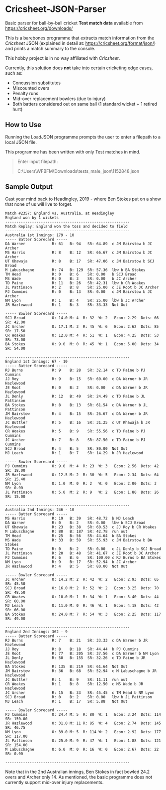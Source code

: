 # Cricsheet-JSON-Parser
Basic parser for ball-by-ball cricket **Test match data** available from https://cricsheet.org/downloads/

This is a barebones programme that extracts match information
from the *Cricsheet* JSON (explained in detail at: https://cricsheet.org/format/json/) and prints a match summary to the console.

This hobby project is in no way affiliated with *Cricsheet*.

Currently, this solution does **not** take into certain cricketing
edge cases, such as:
- Concussion substitutes
- Miscounted overs
- Penalty runs
- Mid-over replacement bowlers (due to injury)
- Both batters considered out on same ball (1 standard wicket + 1 retired hurt)

## How to Use
Running the LoadJSON programme prompts the user
to enter a filepath to a local JSON file.

This programme has been written with only Test matches in mind.

> Enter input filepath:
> 
> C:\Users\WFBFM\Downloads\tests_male_json\1152848.json

## Sample Output
Cast your mind back to Headingley, 2019 - where Ben Stokes put on a show
that none of us will live to forget.

```
Match #2357: England vs. Australia, at Headingley
England won by 1 wickets
--------------------------------------------------------
Match Replay: England won the toss and decided to field
--------------------------------------------------------
Australia 1st Innings: 179 - 10
----- Batter Scorecard -----
DA Warner            R: 61   B: 94   SR: 64.89  c JM Bairstow b JC Archer
MS Harris            R: 8    B: 12   SR: 66.67  c JM Bairstow b JC Archer
UT Khawaja           R: 8    B: 17   SR: 47.06  c JM Bairstow b SCJ Broad
M Labuschagne        R: 74   B: 129  SR: 57.36  lbw b BA Stokes
TM Head              R: 0    B: 6    SR: 0.00   b SCJ Broad
MS Wade              R: 0    B: 3    SR: 0.00   b JC Archer
TD Paine             R: 11   B: 26   SR: 42.31  lbw b CR Woakes
JL Pattinson         R: 2    B: 8    SR: 25.00  c JE Root b JC Archer
PJ Cummins           R: 0    B: 13   SR: 0.00   c JM Bairstow b JC Archer
NM Lyon              R: 1    B: 4    SR: 25.00  lbw b JC Archer
JR Hazlewood         R: 1    B: 3    SR: 33.33  Not Out

----- Bowler Scorecard -----
SCJ Broad            O: 14.0 M: 4  R: 32  W: 2   Econ: 2.29  Dots: 66   SR: 42.00
JC Archer            O: 17.1 M: 3  R: 45  W: 6   Econ: 2.62  Dots: 85   SR: 17.50
CR Woakes            O: 12.0 M: 4  R: 51  W: 1   Econ: 4.25  Dots: 53   SR: 73.00
BA Stokes            O: 9.0  M: 0  R: 45  W: 1   Econ: 5.00  Dots: 34   SR: 54.00

--------------------------------------------------------
England 1st Innings: 67 - 10
----- Batter Scorecard -----
RJ Burns             R: 9    B: 28   SR: 32.14  c TD Paine b PJ Cummins
JJ Roy               R: 9    B: 15   SR: 60.00  c DA Warner b JR Hazlewood
JE Root              R: 0    B: 2    SR: 0.00   c DA Warner b JR Hazlewood
JL Denly             R: 12   B: 49   SR: 24.49  c TD Paine b JL Pattinson
BA Stokes            R: 8    B: 13   SR: 61.54  c DA Warner b JL Pattinson
JM Bairstow          R: 4    B: 15   SR: 26.67  c DA Warner b JR Hazlewood
JC Buttler           R: 5    B: 16   SR: 31.25  c UT Khawaja b JR Hazlewood
CR Woakes            R: 5    B: 9    SR: 55.56  c TD Paine b PJ Cummins
JC Archer            R: 7    B: 8    SR: 87.50  c TD Paine b PJ Cummins
SCJ Broad            R: 4    B: 5    SR: 80.00  Not Out
MJ Leach             R: 1    B: 7    SR: 14.29  b JR Hazlewood

----- Bowler Scorecard -----
PJ Cummins           O: 9.0  M: 4  R: 23  W: 3   Econ: 2.56  Dots: 42   SR: 18.00
JR Hazlewood         O: 12.5 M: 2  R: 30  W: 5   Econ: 2.34  Dots: 64   SR: 15.40
NM Lyon              O: 1.0  M: 0  R: 2   W: 0   Econ: 2.00  Dots: 3    SR: 0.00
JL Pattinson         O: 5.0  M: 2  R: 9   W: 2   Econ: 1.80  Dots: 26   SR: 15.00

--------------------------------------------------------
Australia 2nd Innings: 246 - 10
----- Batter Scorecard -----
MS Harris            R: 19   B: 39   SR: 48.72  b MJ Leach
DA Warner            R: 0    B: 2    SR: 0.00   lbw b SCJ Broad
UT Khawaja           R: 23   B: 38   SR: 60.53  c JJ Roy b CR Woakes
M Labuschagne        R: 80   B: 187  SR: 42.78  run out
TM Head              R: 25   B: 56   SR: 44.64  b BA Stokes
MS Wade              R: 33   B: 59   SR: 55.93  c JM Bairstow b BA Stokes
TD Paine             R: 0    B: 2    SR: 0.00   c JL Denly b SCJ Broad
JL Pattinson         R: 20   B: 48   SR: 41.67  c JE Root b JC Archer
PJ Cummins           R: 6    B: 6    SR: 100.00 c RJ Burns b BA Stokes
NM Lyon              R: 9    B: 17   SR: 52.94  b JC Archer
JR Hazlewood         R: 4    B: 5    SR: 80.00  Not Out

----- Bowler Scorecard -----
JC Archer            O: 14.2 M: 2  R: 42  W: 2   Econ: 2.93  Dots: 65   SR: 45.50
SCJ Broad            O: 16.0 M: 2  R: 52  W: 2   Econ: 3.25  Dots: 70   SR: 48.50
CR Woakes            O: 10.0 M: 1  R: 34  W: 1   Econ: 3.40  Dots: 44   SR: 60.00
MJ Leach             O: 11.0 M: 0  R: 46  W: 1   Econ: 4.18  Dots: 42   SR: 66.00
BA Stokes            O: 24.0 M: 7  R: 54  W: 3   Econ: 2.25  Dots: 117  SR: 49.00

--------------------------------------------------------
England 2nd Innings: 362 - 9
----- Batter Scorecard -----
RJ Burns             R: 7    B: 21   SR: 33.33  c DA Warner b JR Hazlewood
JJ Roy               R: 8    B: 18   SR: 44.44  b PJ Cummins
JE Root              R: 77   B: 205  SR: 37.56  c DA Warner b NM Lyon
JL Denly             R: 50   B: 155  SR: 32.26  c TD Paine b JR Hazlewood
BA Stokes            R: 135  B: 219  SR: 61.64  Not Out
JM Bairstow          R: 36   B: 68   SR: 52.94  c M Labuschagne b JR Hazlewood
JC Buttler           R: 1    B: 9    SR: 11.11  run out
CR Woakes            R: 1    B: 8    SR: 12.50  c MS Wade b JR Hazlewood
JC Archer            R: 15   B: 33   SR: 45.45  c TM Head b NM Lyon
SCJ Broad            R: 0    B: 2    SR: 0.00   lbw b JL Pattinson
MJ Leach             R: 1    B: 17   SR: 5.88   Not Out

----- Bowler Scorecard -----
PJ Cummins           O: 24.4 M: 5  R: 80  W: 1   Econ: 3.24  Dots: 114  SR: 150.00
JR Hazlewood         O: 31.0 M: 11 R: 85  W: 4   Econ: 2.74  Dots: 145  SR: 46.75
NM Lyon              O: 39.0 M: 5  R: 114 W: 2   Econ: 2.92  Dots: 177  SR: 117.00
JL Pattinson         O: 25.0 M: 9  R: 47  W: 1   Econ: 1.88  Dots: 121  SR: 154.00
M Labuschagne        O: 6.0  M: 0  R: 16  W: 0   Econ: 2.67  Dots: 22   SR: 0.00

--------------------------------------------------------
```

Note that in the 2nd Australian innings, Ben Stokes in 
fact bowled 24.2 overs and Archer only 14.  As mentioned, the
basic programme does not currently support mid-over injury
replacements.